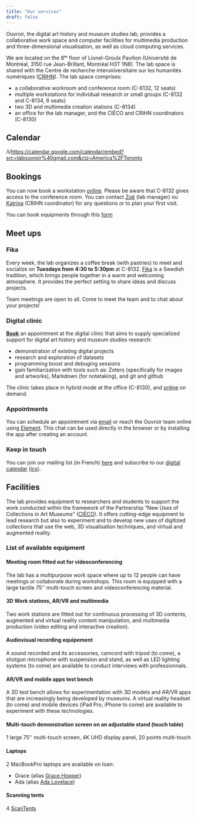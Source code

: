 ```yaml
---
title: "Our services"
draft: false
---
```


Ouvroir, the digital art history and museum studies lab, provides a  collaborative work space and computer facilities for multimedia  production and three-dimensional visualisation, as well as cloud  computing services.

We are located on the 8ᵗʰ floor of Lionel-Groulx Pavilion (Université de Montréal, 3150 rue Jean-Brillant, Montréal H3T 1N8). The lab space  is shared with the Centre de recherche interuniversitaire sur les  humanités numériques ([CRIHN](https://www.crihn.org)). The lab space comprises:

- a collaborative workroom and conference room (C-8132, 12 seats)
- multiple workstations for individual research or small groups (C-8132 and C-8134, 6 seats)
- two 3D and multimedia creation stations (C-8134)
- an office for the lab manager, and the CIÉCO and CRIHN coordinators (C-8130)

## Calendar

/i/https://calendar.google.com/calendar/embed?src=labouvroir%40gmail.com&ctz=America%2FToronto


## Bookings

You can now book a workstation [online](https://docs.google.com/spreadsheets/d/11EBiGa9AELoJt5j9KANnbXz3EGMhc8vrqQBaHLwTkfo/edit#gid=0](https://docs.google.com/spreadsheets/d/1eyWN2qtfXiWGzQESRjXJAXzpsEp5Cc756iMJHbkQsIU/edit?gid=1022365906#gid=1022365906)). Please be aware that C-8132 gives access to the conference room. You can contact [Zoë](mailto:ouvroir@umontreal.ca) (lab manager) ou [Katrina](mailto:friends.of.foulab-subscribe@lists.riseup.net) (CRIHN coordinator) for any questions or to plan your first visit.

You can book equipments through this [form](https://forms.gle/4vTDgLGeS55jyZeu8)

## Meet ups

### Fika

Every week, the lab organizes a coffee break (with pastries) to meet and socialize on **Tuesdays from 4:30 to 5:30pm** at C-8132. [Fika](https://www.swedishfood.com/fika/) is a Swedish tradition, which brings people together in a warm and  welcoming atmosphere. It provides the perfect setting to share ideas and discuss projects.

Team meetings are open to all. Come to meet the team and to chat about your projects!

### Digital clinic

**[Book](https://outlook.office365.com/owa/calendar/CliniqueNumriquedelOuvroir@umontreal.ca/bookings/)** an appointment at the digital clinic that aims to supply specialized support for digital art history and museum studies research:

- demonstration of existing digital projects
- research and exploration of datasets
- programming boost and debuging sessions
- gain familiarization with tools such as: Zotero (specifically for  images and artworks), Markdown (for notetaking), and git and github

The clinic takes place in hybrid mode at the office (C-8130), and [online](https://umontreal.zoom.us/j/82480661654?pwd=cUlzb09hZ3lkd2UvcmpPbTdmQkZBQT09) on demand.

### Appointments

You can schedule an appointment via [email](mailto:ouvroir@umontreal.ca) or reach the Ouvroir team online using [Element](https://matrix.to/#/!AaxspHhzNUgFJpDKTr:matrix.org?via=matrix.org). This chat can be used directly in the browser or by installing the app after creating an account.

### Keep in touch

You can join our mailing list (in French) [here](https://listes.umontreal.ca/wws/subscribe/ouvroir) and subscribe to our [digital calendar](https://calendar.google.com/calendar/u/0?cid=bGFib3V2cm9pckBnbWFpbC5jb20) [(ics)](https://outlook.office365.com/owa/calendar/00612925e3e44352a2fecda3cc840ee0@umontreal.ca/c2e6e5f6a7264c3b99fb9f6ef3f69b617923860242817213963/calendar.ics).

## Facilities

The lab provides equipment to researchers and students to support the work conducted within the framework of the Partnership “New Uses of Collections in Art Museums” ([CIÉCO](https://www.cieco.co)). It offers cutting-edge equipment to lead research but also to experiment and to develop new uses of digitized collections that use the web, 3D visualisation techniques, and virtual and augmented reality.

### List of available equipment

#### Meeting room fitted out for videoconferencing

The lab has a multipurpose work space where up to 12 people can have meetings or collaborate during workshops. This room is equipped with a large tactile 75'' multi-touch screen and videoconferencing material.

#### 3D Work stations, AR/VR and multimedia

Two work stations are fitted out for continuous processing of 3D contents, augmented and virtual reality content manipulation, and multimedia production (video editing and interactive creation).

#### Audiovisual recording equipement

A sound recorded and its accessories, camcord with tripod (to come), a shotgun microphone with suspension and stand, as well as LED lighting systems (to come) are available to conduct interviews with professionnals.

#### AR/VR and mobile apps test bench

A 3D test bench allows for experimentation with 3D models and AR/VR apps that are increasingly being developed by museums. A virtual reality headset (to come) and mobile devices (iPad Pro, iPhone to come) are available to experiment with these technologies.

#### Multi-touch demonstration screen on an adjustable stand (touch table)

1 large 75'' multi-touch screen, 4K UHD display panel, 20 points multi-touch

#### Laptops

2 MacBookPro laptops are available on loan: 

- Grace (alias [Grace Hopper](https://fr.wikipedia.org/wiki/Grace_Hopper))
- Ada (alias [Ada Lovelace](https://fr.wikipedia.org/wiki/Ada_Lovelace))

#### Scanning tents

4  [ScanTents](https://readcoop.eu/scantent/)

<!-- #### Printer-->

<!-- Network printer-->

<!-- #### Software-->

<!--List of software installed on the machines-->
